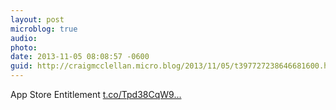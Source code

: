 ```yaml
---
layout: post
microblog: true
audio: 
photo: 
date: 2013-11-05 08:08:57 -0600
guid: http://craigmcclellan.micro.blog/2013/11/05/t397727238646681600.html
---
```

App Store Entitlement [t.co/Tpd38CqW9...](http://t.co/Tpd38CqW9j)
